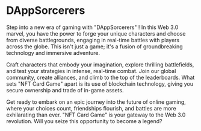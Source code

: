 # DAppSorcerers
Step into a new era of gaming with "DAppSorcerers" ! In this Web 3.0 marvel, you have the power to forge your unique characters and choose from diverse battlegrounds, engaging in real-time battles with players across the globe. This isn't just a game; it's a fusion of groundbreaking technology and immersive adventure.

Craft characters that embody your imagination, explore thrilling battlefields, and test your strategies in intense, real-time combat. Join our global community, create alliances, and climb to the top of the leaderboards. What sets "NFT Card Game" apart is its use of blockchain technology, giving you secure ownership and trade of in-game assets.

Get ready to embark on an epic journey into the future of online gaming, where your choices count, friendships flourish, and battles are more exhilarating than ever. "NFT Card Game" is your gateway to the Web 3.0 revolution. Will you seize this opportunity to become a legend?

